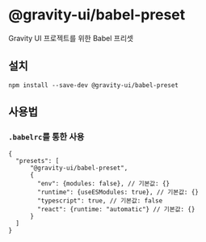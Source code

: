 # @gravity-ui/babel-preset

Gravity UI 프로젝트를 위한 Babel 프리셋

## 설치
```
npm install --save-dev @gravity-ui/babel-preset
```

## 사용법

### `.babelrc`를 통한 사용

```json5
{
  "presets": [
      "@gravity-ui/babel-preset",
      {
        "env": {modules: false}, // 기본값: {}
        "runtime": {useESModules: true}, // 기본값: {}
        "typescript": true, // 기본값: false
        "react": {runtime: "automatic"} // 기본값: {}
      }
  ]
}
```